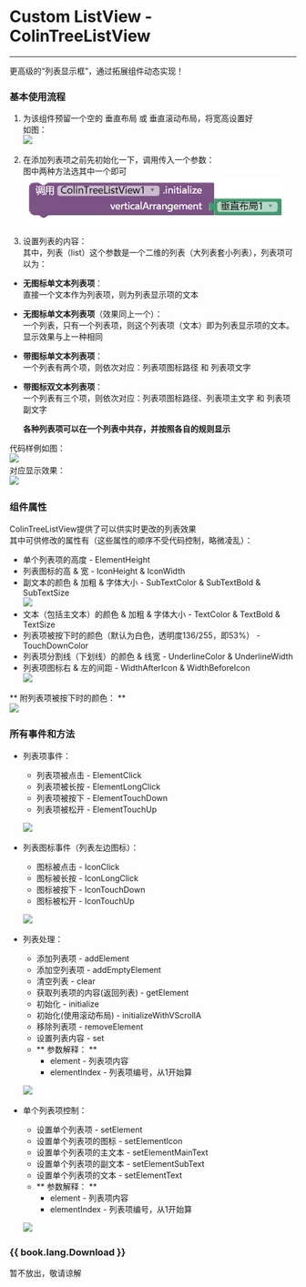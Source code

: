 # Custom ListView - ColinTreeListView

---

更高级的“列表显示框”，通过拓展组件动态实现！

### 基本使用流程

1. 为该组件预留一个空的 垂直布局 或 垂直滚动布局，将宽高设置好  
   如图：  
   ![](/images/ColinTreeListView/DesignPageScreenshot.png)

2. 在添加列表项之前先初始化一下，调用传入一个参数：  
   图中两种方法选其中一个即可  
   ![](/images/ColinTreeListView/initialize.png)

3. 设置列表的内容：  
   其中，列表（list）这个参数是一个二维的列表（大列表套小列表），列表项可以为：

  * **无图标单文本列表项**：  
    直接一个文本作为列表项，则为列表显示项的文本
  * **无图标单文本列表项**（效果同上一个）：  
    一个列表，只有一个列表项，则这个列表项（文本）即为列表显示项的文本。显示效果与上一种相同
  * **带图标单文本列表项**：  
    一个列表有两个项，则依次对应：列表项图标路径 和 列表项文字
  * **带图标双文本列表项**：  
    一个列表有三个项，则依次对应：列表项图标路径、列表项主文字 和 列表项副文字

    **各种列表项可以在一个列表中共存，并按照各自的规则显示**

  代码样例如图：  
  ![](/images/ColinTreeListView/SetCode.png)  
  对应显示效果：  
  ![](/images/ColinTreeListView/SetCodeScreenshot.png)



### 组件属性

ColinTreeListView提供了可以供实时更改的列表效果  
其中可供修改的属性有（这些属性的顺序不受代码控制，略微凌乱）：  

* 单个列表项的高度 - ElementHeight
* 列表图标的高 & 宽 - IconHeight & IconWidth
* 副文本的颜色 & 加粗 & 字体大小 - SubTextColor & SubTextBold & SubTextSize  
  ![](/images/ColinTreeListView/Properties1.png)
* 文本（包括主文本）的颜色 & 加粗 & 字体大小 - TextColor & TextBold & TextSize
* 列表项被按下时的颜色（默认为白色，透明度136/255，即53%） - TouchDownColor
* 列表项分割线（下划线）的颜色 & 线宽 - UnderlineColor & UnderlineWidth
* 列表项图标右 & 左的间距 - WidthAfterIcon & WidthBeforeIcon  
  ![](/images/ColinTreeListView/Properties2.png)

** 附列表项被按下时的颜色： **  
![](/images/ColinTreeListView/TouchDownScreenshot.png)


### 所有事件和方法

* 列表项事件：
  * 列表项被点击 - ElementClick
  * 列表项被长按 - ElementLongClick
  * 列表项被按下 - ElementTouchDown
  * 列表项被松开 - ElementTouchUp

  ![](/images/ColinTreeListView/ElementEvents.png)

* 列表图标事件（列表左边图标）：
  * 图标被点击 - IconClick
  * 图标被长按 - IconLongClick
  * 图标被按下 - IconTouchDown
  * 图标被松开 - IconTouchUp
  
  ![](/images/ColinTreeListView/IconEvents.png)

* 列表处理：
  * 添加列表项 - addElement
  * 添加空列表项 - addEmptyElement
  * 清空列表 - clear
  * 获取列表项的内容(返回列表) - getElement
  * 初始化 - initialize
  * 初始化(使用滚动布局) - initializeWithVScrollA
  * 移除列表项 - removeElement
  * 设置列表内容 - set
  * ** 参数解释： **
    * element - 列表项内容
    * elementIndex - 列表项编号，从1开始算

  ![](/images/ColinTreeListView/ListControl.png)

* 单个列表项控制：
  * 设置单个列表项 - setElement
  * 设置单个列表项的图标 - setElementIcon
  * 设置单个列表项的主文本 - setElementMainText
  * 设置单个列表项的副文本 - setElementSubText
  * 设置单个列表项的文本 - setElementText
  * ** 参数解释： **
    * element - 列表项内容
    * elementIndex - 列表项编号，从1开始算

  ![](/images/ColinTreeListView/ElementControl.png)



### {{ book.lang.Download }}  
  暂不放出，敬请谅解